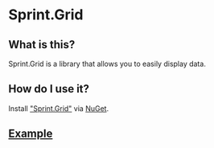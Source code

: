 # Sprint.Grid

## What is this?

Sprint.Grid is a library that allows you to easily display data.

## How do I use it?

Install ["Sprint.Grid"](http://nuget.org/packages/Sprint.Grid/) via [NuGet](http://nuget.org).

## [Example](http://sprintgrid.tfs.intravision.ru/)
